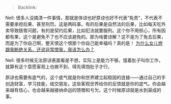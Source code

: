 > Backlink: 

Nell: 很多人没搞清一件事情，那就是体谅也好原谅也好不代表“免责”，不代表不需要承担后果、甚至刑罚。这是两码事。有的后果是自然法的后果，比如每天吃外卖导致肠胃问题，有的是契约后果，比如犯法就要服刑。这个你不用担心，所有因都有果，这个是避免不了也不应该避免的。那为啥要谅解？这不是为了免去后果，而是为了你自己啊，整天恨这个恨那个你自己能幸福吗？真的是！ [为什么女儿想跟我断绝关系，还说非常恨我，我该怎么办？](https://www.zhihu.com/question/589763968/answer/2997880425)

Nell: 很多时候无法原谅表面看是不想，实际上是能力不够。饿着肚子叫你工作，就算有这个意愿客观上也做不到，得先填饱肚子才行。

原谅也需要有底气的，这个底气就是你和世界建立起稳固的连接——通过自己的手创造财富，学习技能，结交朋友。这些客观世界给你的反馈就是你的底气。你会越来越有信心，也会越来越接纳命运的馈赠和亏欠。这个时候原谅就是水到渠成的事。